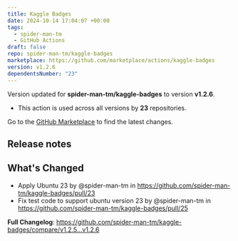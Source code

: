 ```yaml
---
title: Kaggle Badges
date: 2024-10-14 17:04:07 +00:00
tags:
  - spider-man-tm
  - GitHub Actions
draft: false
repo: spider-man-tm/kaggle-badges
marketplace: https://github.com/marketplace/actions/kaggle-badges
version: v1.2.6
dependentsNumber: "23"
---
```



Version updated for **spider-man-tm/kaggle-badges** to version **v1.2.6**.
- This action is used across all versions by **23** repositories.

Go to the [GitHub Marketplace](https://github.com/marketplace/actions/kaggle-badges) to find the latest changes.

## Release notes

## What's Changed
* Apply Ubuntu 23 by @spider-man-tm in https://github.com/spider-man-tm/kaggle-badges/pull/23
* Fix test code to support ubuntu version 23 by @spider-man-tm in https://github.com/spider-man-tm/kaggle-badges/pull/25


**Full Changelog**: https://github.com/spider-man-tm/kaggle-badges/compare/v1.2.5...v1.2.6
